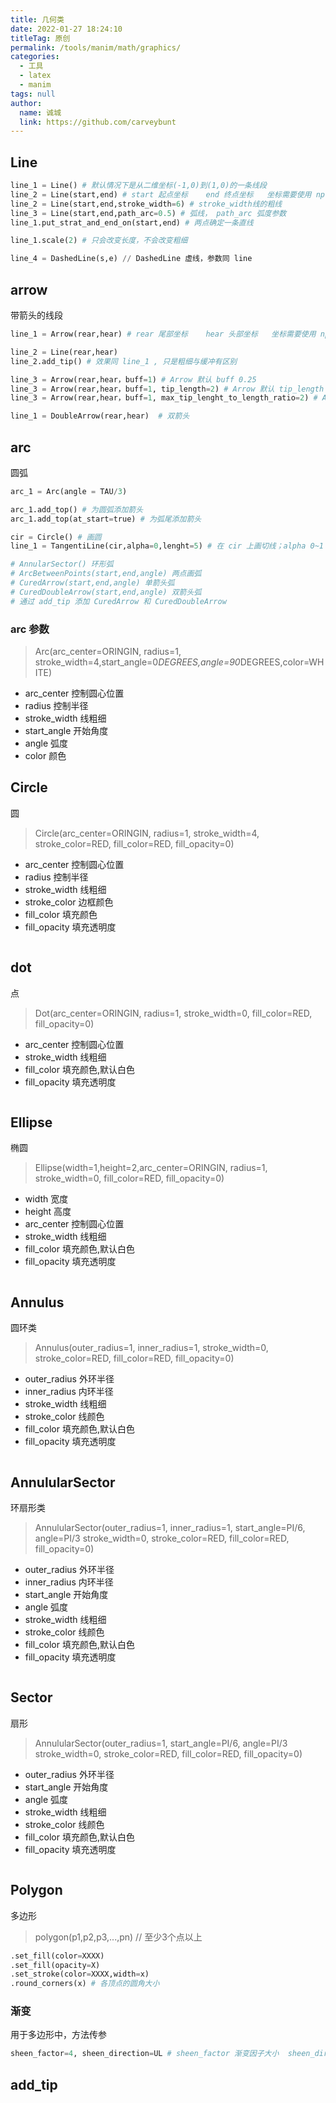 ```yaml
---
title: 几何类
date: 2022-01-27 18:24:10
titleTag: 原创
permalink: /tools/manim/math/graphics/
categories: 
  - 工具
  - latex
  - manim
tags: null
author: 
  name: 诚城
  link: https://github.com/carveybunt
---
```


## Line

```py
line_1 = Line() # 默认情况下是从二维坐标(-1,0)到(1,0)的一条线段
line_2 = Line(start,end) # start 起点坐标    end 终点坐标   坐标需要使用 np.array([x,y,z])
line_2 = Line(start,end,stroke_width=6) # stroke_width线的粗线
line_3 = Line(start,end,path_arc=0.5) # 弧线， path_arc 弧度参数
line_1.put_strat_and_end_on(start,end) # 两点确定一条直线

line_1.scale(2) # 只会改变长度，不会改变粗细

line_4 = DashedLine(s,e) // DashedLine 虚线，参数同 line


```

## arrow
带箭头的线段
```py
line_1 = Arrow(rear,hear) # rear 尾部坐标    hear 头部坐标   坐标需要使用 np.array([x,y,z])

line_2 = Line(rear,hear)
line_2.add_tip() # 效果同 line_1 , 只是粗细与缓冲有区别

line_3 = Arrow(rear,hear，buff=1) # Arrow 默认 buff 0.25
line_3 = Arrow(rear,hear，buff=1, tip_length=2) # Arrow 默认 tip_length ,改变箭头大小
line_3 = Arrow(rear,hear，buff=1, max_tip_lenght_to_length_ratio=2) # Arrow 默认 max_tip_lenght_to_length_ratio ,可以在线长不变的情况下设置箭头的最大大小比例

line_1 = DoubleArrow(rear,hear)  # 双箭头
```
## arc
圆弧
```py
arc_1 = Arc(angle = TAU/3)

arc_1.add_top() # 为圆弧添加箭头
arc_1.add_top(at_start=true) # 为弧尾添加箭头

cir = Circle() # 画圆
line_1 = TangentiLine(cir,alpha=0,lenght=5) # 在 cir 上画切线；alpha 0~1 控制角度

# AnnularSector() 环形弧
# ArcBetweenPoints(start,end,angle) 两点画弧
# CuredArrow(start,end,angle) 单箭头弧
# CuredDoubleArrow(start,end,angle) 双箭头弧
# 通过 add_tip 添加 CuredArrow 和 CuredDoubleArrow 

```

### arc 参数
> Arc(arc_center=ORINGIN, radius=1, stroke_width=4,start_angle=0*DEGREES,angle=90*DEGREES,color=WHITE)
- arc_center 控制圆心位置
- radius 控制半径
- stroke_width 线粗细
- start_angle 开始角度
- angle 弧度
- color 颜色

## Circle
圆
> Circle(arc_center=ORINGIN, radius=1, stroke_width=4, stroke_color=RED, fill_color=RED, fill_opacity=0)
- arc_center 控制圆心位置
- radius 控制半径
- stroke_width 线粗细
- stroke_color 边框颜色
- fill_color 填充颜色
- fill_opacity 填充透明度
```py

```

## dot
点
> Dot(arc_center=ORINGIN, radius=1, stroke_width=0, fill_color=RED, fill_opacity=0)
- arc_center 控制圆心位置
- stroke_width 线粗细
- fill_color 填充颜色,默认白色
- fill_opacity 填充透明度
```py

```

## Ellipse
椭圆
> Ellipse(width=1,height=2,arc_center=ORINGIN, radius=1, stroke_width=0, fill_color=RED, fill_opacity=0)
- width 宽度
- height 高度
- arc_center 控制圆心位置
- stroke_width 线粗细
- fill_color 填充颜色,默认白色
- fill_opacity 填充透明度
```py

```

## Annulus
圆环类
> Annulus(outer_radius=1, inner_radius=1, stroke_width=0, stroke_color=RED, fill_color=RED, fill_opacity=0)
- outer_radius 外环半径
- inner_radius 内环半径
- stroke_width 线粗细
- stroke_color 线颜色
- fill_color 填充颜色,默认白色
- fill_opacity 填充透明度
```py

```
## AnnulularSector
环扇形类
> AnnulularSector(outer_radius=1, inner_radius=1, start_angle=PI/6, angle=PI/3 stroke_width=0, stroke_color=RED, fill_color=RED, fill_opacity=0)
- outer_radius 外环半径
- inner_radius 内环半径
- start_angle 开始角度
- angle 弧度
- stroke_width 线粗细
- stroke_color 线颜色
- fill_color 填充颜色,默认白色
- fill_opacity 填充透明度
```py

```
## Sector
扇形
> AnnulularSector(outer_radius=1, start_angle=PI/6, angle=PI/3 stroke_width=0, stroke_color=RED, fill_color=RED, fill_opacity=0)
- outer_radius 外环半径
- start_angle 开始角度
- angle 弧度
- stroke_width 线粗细
- stroke_color 线颜色
- fill_color 填充颜色,默认白色
- fill_opacity 填充透明度
```py

```


## Polygon
多边形
> polygon(p1,p2,p3,...,pn) // 至少3个点以上
```py
.set_fill(color=XXXX)
.set_fill(opacity=X)
.set_stroke(color=XXXX,width=x)
.round_corners(x) # 各顶点的圆角大小
```
### 渐变
用于多边形中，方法传参
```py
sheen_factor=4, sheen_direction=UL # sheen_factor 渐变因子大小  sheen_direction 渐变方向
```
## add_tip

```py

```